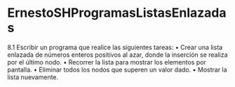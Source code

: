 # ErnestoSHProgramasListasEnlazadas
8.1 Escribir un programa que realice las siguientes tareas: • Crear una lista enlazada de números enteros positivos al azar, donde la inserción se realiza por el último nodo. • Recorrer la lista para mostrar los elementos por pantalla. • Eliminar todos los nodos que superen un valor dado. • Mostrar la lista nuevamente.
